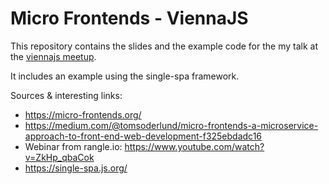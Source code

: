 # Micro Frontends - ViennaJS
This repository contains the slides and the example code for the my talk at the [viennajs meetup](https://viennajs.org/).

It includes an example using the single-spa framework.

Sources & interesting links:
* https://micro-frontends.org/
* https://medium.com/@tomsoderlund/micro-frontends-a-microservice-approach-to-front-end-web-development-f325ebdadc16
* Webinar from rangle.io: https://www.youtube.com/watch?v=ZkHp_qbaCok
* https://single-spa.js.org/